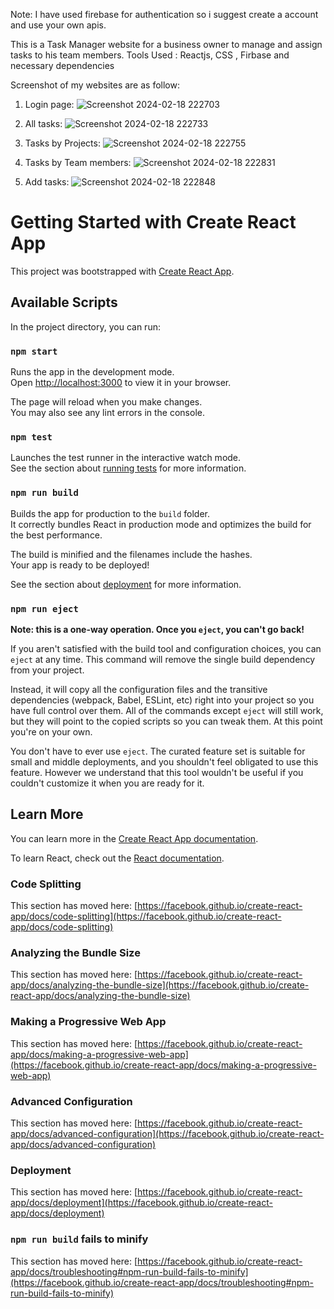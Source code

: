 Note: I have used firebase for authentication so i suggest create a account and use your own apis.

This is a Task Manager website for a business owner to manage and assign tasks to his team members.
Tools Used : Reactjs, CSS , Firbase and necessary dependencies


Screenshot of my websites are as follow:
1) Login page: ![Screenshot 2024-02-18 222703](https://github.com/ssonmali/Task-manager/assets/146985996/c1f0d179-355c-4b6e-ad06-f7b1437a1e6b)

2) All tasks:
![Screenshot 2024-02-18 222733](https://github.com/ssonmali/Task-manager/assets/146985996/d1026a2b-d19e-494c-9a69-46a52aaffaca)

3) Tasks by Projects: 
![Screenshot 2024-02-18 222755](https://github.com/ssonmali/Task-manager/assets/146985996/cc99386e-e67a-4398-b33b-03a2bede6aae)

4) Tasks by Team members: ![Screenshot 2024-02-18 222831](https://github.com/ssonmali/Task-manager/assets/146985996/7e4350ec-6a13-42e3-9f0c-9e5f87194f50)

5) Add tasks: ![Screenshot 2024-02-18 222848](https://github.com/ssonmali/Task-manager/assets/146985996/a6e37c9e-7a54-4e9f-9c12-2a525d3ebfd7)

# Getting Started with Create React App

This project was bootstrapped with [Create React App](https://github.com/facebook/create-react-app).

## Available Scripts

In the project directory, you can run:

### `npm start`

Runs the app in the development mode.\
Open [http://localhost:3000](http://localhost:3000) to view it in your browser.

The page will reload when you make changes.\
You may also see any lint errors in the console.

### `npm test`

Launches the test runner in the interactive watch mode.\
See the section about [running tests](https://facebook.github.io/create-react-app/docs/running-tests) for more information.

### `npm run build`

Builds the app for production to the `build` folder.\
It correctly bundles React in production mode and optimizes the build for the best performance.

The build is minified and the filenames include the hashes.\
Your app is ready to be deployed!

See the section about [deployment](https://facebook.github.io/create-react-app/docs/deployment) for more information.

### `npm run eject`

**Note: this is a one-way operation. Once you `eject`, you can't go back!**

If you aren't satisfied with the build tool and configuration choices, you can `eject` at any time. This command will remove the single build dependency from your project.

Instead, it will copy all the configuration files and the transitive dependencies (webpack, Babel, ESLint, etc) right into your project so you have full control over them. All of the commands except `eject` will still work, but they will point to the copied scripts so you can tweak them. At this point you're on your own.

You don't have to ever use `eject`. The curated feature set is suitable for small and middle deployments, and you shouldn't feel obligated to use this feature. However we understand that this tool wouldn't be useful if you couldn't customize it when you are ready for it.

## Learn More

You can learn more in the [Create React App documentation](https://facebook.github.io/create-react-app/docs/getting-started).

To learn React, check out the [React documentation](https://reactjs.org/).

### Code Splitting

This section has moved here: [https://facebook.github.io/create-react-app/docs/code-splitting](https://facebook.github.io/create-react-app/docs/code-splitting)

### Analyzing the Bundle Size

This section has moved here: [https://facebook.github.io/create-react-app/docs/analyzing-the-bundle-size](https://facebook.github.io/create-react-app/docs/analyzing-the-bundle-size)

### Making a Progressive Web App

This section has moved here: [https://facebook.github.io/create-react-app/docs/making-a-progressive-web-app](https://facebook.github.io/create-react-app/docs/making-a-progressive-web-app)

### Advanced Configuration

This section has moved here: [https://facebook.github.io/create-react-app/docs/advanced-configuration](https://facebook.github.io/create-react-app/docs/advanced-configuration)

### Deployment

This section has moved here: [https://facebook.github.io/create-react-app/docs/deployment](https://facebook.github.io/create-react-app/docs/deployment)

### `npm run build` fails to minify

This section has moved here: [https://facebook.github.io/create-react-app/docs/troubleshooting#npm-run-build-fails-to-minify](https://facebook.github.io/create-react-app/docs/troubleshooting#npm-run-build-fails-to-minify)
